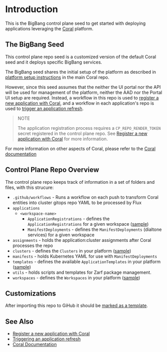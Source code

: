 # Introduction

This is the BigBang control plane seed to get started with deploying applications leveraging the [Coral](https://github.com/microsoft/coral) platform.

## The BigBang Seed

This control plane repo seed is a customized version of the default Coral seed and it deploys specific BigBang services.

The BigBang seed shares the initial setup of the platform as described in [platform setup instructions](https://github.com/microsoft/coral/blob/main/docs/platform-setup.md) in the main Coral repo.

However, since this seed assumes that the neither the UI portal nor the API will be used for management of the platform, neither the AAD nor the Portal UI setup are required. Instead, a workflow in this repo is used to [register a new application with Coral](./docs/application-registration.md), and a workflow in each application's repo is used to [trigger an application refresh](docs/application-refresh.md).

> NOTE
>
> The application registration process requires a `CP_REPO_RENDER_TOKEN` secret registered in the control plane repo. See [Register a new application with Coral](./docs/application-registration.md) for more information.

For more information on other aspects of Coral, please refer to the [Coral documentation](https://github.com/microsoft/coral/tree/main/docs)

## Control Plane Repo Overview

The control plane repo keeps track of information in a set of folders and files, with this strucure:

- `.github/workflows` - Runs a workflow on each push to transform Coral entities into cluster gitops repo YAML to be processed by Flux
- `applications`
  - `<workspace-name>`
    - `ApplicationRegistrations` - defines the `ApplicationRegistrations` for a given workspace ([sample](https://github.com/microsoft/coral/blob/main/docs/samples/ApplicationRegistration.yaml))
    - `ManifestDeployments` - defines the `ManifestDeployments` (dialtone services) for a given workspace
- `assignments` - holds the application:cluster assignments after Coral processes the repo
- `clusters` - defines the `Clusters` in your platform ([sample](https://github.com/microsoft/coral/blob/main/docs/samples/Cluster.yaml))
- `manifests` - holds Kubernetes YAML for use with `ManifestDeployments`
- `templates` - defines the available `ApplicationTemplates` in your platform ([sample](https://github.com/microsoft/coral/blob/main/docs/samples/ApplicationTemplate.yaml))
- `utils` - holds scripts and templates for Zarf package management.
- `workspaces` - defines the `Workspaces` in your platform ([sample](https://github.com/microsoft/coral/blob/main/docs/samples/Workspace.yaml))

## Customizations

After importing this repo to GiHub it should be [marked as a template](https://docs.github.com/en/repositories/creating-and-managing-repositories/creating-a-template-repository). 

## See Also

- [Register a new application with Coral](./docs/application-registration.md)
- [Triggering an application refresh](application-refresh.md)
- [Coral Documentation](https://github.com/microsoft/coral/tree/main/docs)
